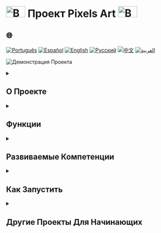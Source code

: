 # <img src="https://cdn-icons-png.flaticon.com/128/5701/5701867.png" alt="Beginner Logo" width="52" height="30" /> Проект Pixels Art   <img src="https://cdn-icons-png.flaticon.com/128/5701/5701867.png" alt="Beginner Logo" width="52" height="30" />

## 🌐 
[![Português](https://img.shields.io/badge/Português-green)](https://github.com/SamuelRocha91/PixelsArt/blob/main/README.md) 
[![Español](https://img.shields.io/badge/Español-yellow)](https://github.com/SamuelRocha91/PixelsArt/blob/main/README_es.md) 
[![English](https://img.shields.io/badge/English-blue)](https://github.com/SamuelRocha91/PixelsArt/blob/main/README_en.md) 
[![Русский](https://img.shields.io/badge/Русский-lightgrey)](https://github.com/SamuelRocha91/PixelsArt/blob/main/README_ru.md) 
[![中文](https://img.shields.io/badge/中文-red)](https://github.com/SamuelRocha91/PixelsArt/blob/main/README_ch.md) 
[![العربية](https://img.shields.io/badge/العربية-orange)](https://github.com/SamuelRocha91/PixelsArt/blob/main/README_ar.md)

![Демонстрация Проекта](./gifs/paletadecores.gif)

<details>
  <summary><h2>О Проекте</h2></summary>
  Это оценочный проект, разработанный в модуле **Основы** курса **Веб-разработка от Trybe**. Он исследует основные концепции **JavaScript**, **CSS** и **HTML**, с акцентом на манипуляцию **DOM** и хранение данных в **Web Storage**.
  
  Цель проекта — создать приложение для пиксельного искусства, где пользователь может выбирать цвета из случайной палитры и применять их к сетке квадратов. Приложение также позволяет сохранять выбранные цвета и размер сетки даже после перезагрузки страницы.
</details>

<details>
  <summary><h2>Функции</h2></summary>
  - Выбор цветов из **случайной палитры**.
  - Применение цветов к **пиксельной сетке**.
  - **Сохранение** цветов и конфигурации сетки в браузере (используя **Local Storage**).
  - **Изменение размера** числа квадратов в сетке.
  - **Очистка** сетки, удаляя примененные цвета.
</details>

<details>
  <summary><h2>Развиваемые Компетенции</h2></summary>
  В процессе разработки этого проекта были улучшены следующие компетенции:
  
  1. Манипуляция элементами в **DOM**.
  2. Использование **Web Storage** для сохранения данных.
  3. Применение **логики программирования** в практическом контексте.
  4. Реализация **циклов**.
  5. Применение **условий**.
  6. Модульная организация кода через **функции**.
</details>

<details>
  <summary><h2>Как Запустить</h2></summary>
  1. Клонируйте этот репозиторий:
     ```bash
     git clone https://github.com/SamuelRocha91/PixelsArt.git
     ```
  2. Перейдите в каталог проекта:
     ```bash
     cd PixelsArt
     ```
  3. Откройте файл `index.html` в браузере.
</details>

<details>
  <summary><h2>Другие Проекты Для Начинающих</h2></summary>
  Вот некоторые другие проекты, которые я разработал в начале своего пути как разработчик:
  
  - 🖥️ [Конвертер двоичных чисел](https://github.com/SamuelRocha91/Bin2Dec/blob/main/README_ru.md)
  - 🧮 [Калькулятор](https://github.com/SamuelRocha91/calculator/blob/main/README_ru.md)
  - 🪐 [Планеты Звездных Войн](https://github.com/SamuelRocha91/javascriptStarWarsPlanets/blob/main/README_ru.md)
  - 🦖 [Генератор Мемов](https://github.com/SamuelRocha91/memeGenerator/blob/main/README_ru.md)
  - 📝 [Список Дел](https://github.com/SamuelRocha91/TodoList/blob/main/README_ru.md)
</details>
